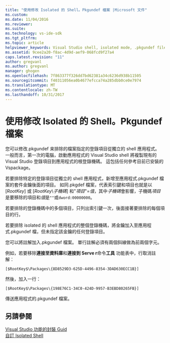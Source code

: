 ```yaml
---
title: "使用修改 Isolated 的 Shell。Pkgundef 檔案 |Microsoft 文件"
ms.custom: 
ms.date: 11/04/2016
ms.reviewer: 
ms.suite: 
ms.technology: vs-ide-sdk
ms.tgt_pltfrm: 
ms.topic: article
helpviewer_keywords: Visual Studio shell, isolated mode, .pkgundef file
ms.assetid: 9cee2a20-f8ac-4d9d-aef9-068fcd9f27a4
caps.latest.revision: "11"
author: gregvanl
ms.author: gregvanl
manager: ghogen
ms.openlocfilehash: 7f863377f326dd7bd62381a34c6236d938b11505
ms.sourcegitcommit: f40311056ea0b4677efcca74a285dbb0ce0e7974
ms.translationtype: MT
ms.contentlocale: zh-TW
ms.lasthandoff: 10/31/2017
---
```

# <a name="modifying-the-isolated-shell-by-using-the-pkgundef-file"></a>使用修改 Isolated 的 Shell。Pkgundef 檔案
您可以修改.pkgundef 来排除的檔案指定的登錄項目從獨立的 shell 應用程式。 一般而言，第一次的電腦，啟動應用程式的 Visual Studio shell 將複製現有的 Visual Studio 登錄項目到應用程式的根登錄機碼。 這包括任何參考目前已安裝的 Vspackage。  
  
 若要排除特定的登錄項目從獨立的 shell 應用程式，新增至應用程式.pkgundef 檔案的套件金鑰後面的項目。 如同.pkgdef 檔案，代表索引鍵和項目也就是以 [$RootKey$] 或 [$RootKey$\\*子機碼*] 和"*項目*"=*值*，其中*子機碼*會影響，子機碼*項目*是要移除的項目和*值*是`""`或`dword:00000000`。  
  
 若要排除的登錄機碼中的多個項目，只列出索引鍵一次，後面接著要排除的每個項目的行。  
  
 若要排除 isolated 的 shell 應用程式的整個登錄機碼，將金鑰加入至應用程式.pkgundef 檔，但未指定該金鑰的任何登錄項目。  
  
 您可以將註解加入.pkgundef 檔案。 單行註解必須有兩個斜線做為前兩個字元。  
  
 例如，若要移除**連接至資料庫**和**連接到 Serve r**命令**工具** 功能表中，行取消註解：  
  
```  
[$RootKey$\Packages\{8D8529D3-625D-4496-8354-3DAD630ECC1B}]  
```  
  
 然後，加入一行：  
  
```  
[$RootKey$\Packages\{198E76C1-34C0-424D-9957-B3EBD80265FB}]  
```  
  
 傳送應用程式的.pkgundef 檔案。  
  
## <a name="see-also"></a>另請參閱  
 [Visual Studio 功能的封裝 Guid](package-guids-of-visual-studio-features.md)   
 [自訂 Isolated Shell](customizing-the-isolated-shell.md)